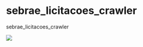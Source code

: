 # sebrae_licitacoes_crawler
sebrae_licitacoes_crawler




<img src="https://github.com/jh00nbr/sebrae_licitacoes_crawler/raw/master/graficos/quantidade_licitacao_por_modalidade.png"></img>
